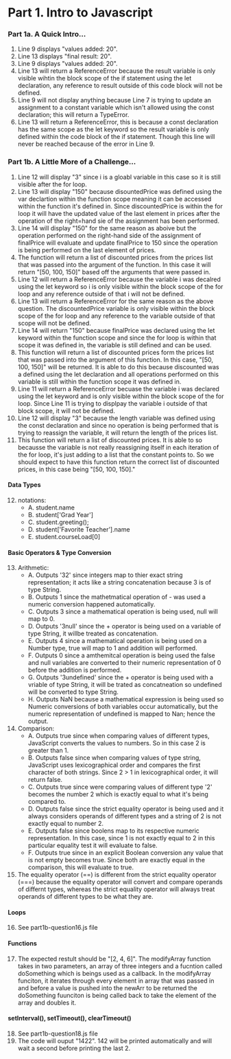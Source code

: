 # Part 1. Intro to Javascript 

### Part 1a. A Quick Intro...
1. Line 9 displays "values added: 20".
2. Line 13 displays "final result: 20".
3. Line 9 displays "values added: 20".
4. Line 13 will return a ReferenceError because the result variable is only visible wihtin the block scope of the if statement using the let declaration, any reference to result outside of this code block will not be defined.
5. Line 9 will not display anything because Line 7 is trying to update an assignment to a constant variable which isn't allowed using the const declaration; this will return a TypeError.
6. Line 13 will return a ReferenceError, this is because a const declaration has the same scope as the let keyword so the result variable is only defined within the code block of the if statement. Though this line will never be reached because of the error in Line 9.

### Part 1b. A Little More of a Challenge...
1. Line 12 will display "3" since i is a gloabl variable in this case so it is still visible after the for loop.
2. Line 13 will display "150" because disountedPrice was defined using the var declartion within the function scope meaning it can be accessed within the function it's defined in. Since discountedPrice is within the for loop it will have the updated value of the last element in prices after the operation of the right=hand sie of the assignment has been performed.  
3. Line 14 will display "150" for the same reason as aboive but the operation performed on the right-hand side of the assignment of finalPrice will evaluate and update finalPrice to 150 since the operation is being performed on the last element of prices.
4. The function will return a list of discounted prices from the prices list that was passed into the argument of the function. In this case it will return "[50, 100, 150]" based off the arguments that were passed in.
5. Line 12 will return a ReferenceError because the variable i was decalred using the let keyword so i is only visible within the block scope of the for loop and any reference outside of that i will not be defined. 
6. Line 13 will return a ReferenceError for the same reason as the above question. The discountedPrice variable is only visible within the block scope of the for loop and any reference to the variable outside of that scope will not be defined.  
7. Line 14 will return "150" because finalPrice was declared using the let keyword within the function scope and since the for loop is within that scope it was defined in, the variable is still defined and can be used. 
8. This function will return a list of discounted prices form the prices list that was passed into the argument of this function. In this case,  "[50, 100, 150]" will be returned. It is able to do this because discounted was a defined  using the let declaration and all operations performed on this variable is still within the function scope it was defined in. 
9. Line 11 will return a ReferenceError becuase the variable i was declared using the let keyword and is only visible within the block scope of the for loop. Since Line 11 is trying to displpay the variable i outside of that block scope, it will not be defined. 
10. Line 12 will display "3" because the length variable was defined using the const declaration and since no operation is being performed that is trying to reassign the variable, it will return the length of the prices list.
11. This function will return a list of discounted prices. It is able to so becausse the variable is not really reassigning itself in each iteration of the for loop, it's just adding to a list that the constant points to. So we should expect to have this function return the correct list of discounted prices, in this case being "[50, 100, 150]." 
#### Data Types
12. notations:
    - A. student.name
    - B. student['Grad Year']
    - C. student.greeting();
    - D. student['Favorite Teacher'].name
    - E. student.courseLoad[0]
#### Basic Operators & Type Conversion
13. Arithmetic:
    - A. Outputs '32' since integers map to thier exact string representation; it acts like a string concatenation because 3 is of type String.
    - B. Outputs 1 since the mathetmatical operation of - was used a numeric conversion happened automatically.
    - C. Outputs 3 since a mathematical operation is being used, null will map to 0.
    - D. Outputs '3null' since the + operator is being used on a variable of type String, it willbe treated as concatenation. 
    - E. Outputs 4 since a mathematical operation is being used on a Number type, true will map to 1 and addition will performed. 
    - F. Outputs 0 since a amthemitcal operation is being used the false and null variables are converted to their numeric representation of 0 before the addition is performed.
    - G. Outputs '3undefined' since the + operator is being used with a vriable of type String, it will be trated as concatneation so undefined will be converted to type String. 
    - H. Outputs NaN because a mathematical expression is being used so Numeric conversions of both variables occur automatically, but the numeric representation of undefined is mapped to Nan; hence the output. 
14. Comparison:
    - A. Outputs true since when comparing values of different types, JavaScript converts the values to numbers. So in this case 2 is greater than 1.
    - B. Outputs false since when comparing values of type string, JavaScript uses lexicographical order and compares the first character of both strings. Since 2 > 1 in lexicographical order, it will return false.
    - C. Outputs true since were comparing values of different type '2' becomes the number 2 which is exactly equal to what it's being compared to. 
    - D. Outputs false since the strict equality operator is being used and it always considers operands of different types and a string of 2 is not exactly equal to number 2.
    - E. Outputs false since boolens map to its respective numeric representation. In this case, since 1 is not exactly equal to 2 in this particular equality test it will evaluate to false. 
    - F. Outputs true since in an explicit Boolean conversion any value that is not empty becomes true. Since both are exactly equal in the comparison, this will evaluate to true. 
15. The equality operator (==) is different from the strict equality operator (===) because the equality operator will convert and compare operands of differnt types, whereas the strict equality operator will always treat operands of different types to be what they are.
#### Loops
16. See part1b-question16.js file
#### Functions
17. The expected restult should be "[2, 4, 6]". The modifyArray function takes in two parameters, an array of three integers and a fucntion called doSomething which is beings used as a callback. In the modifyArray funciton, it iterates through every element in array that was passed in and before a value is pushed into the newArr to be returned the doSomething fuunciton is being called back to take the element of the array and doubles it.
#### setInterval(), setTimeout(), clearTimeout()
18. See part1b-question18.js file
19. The code will ouput "1422". 142 will be printed automatically and will wait a second before printing the last 2.